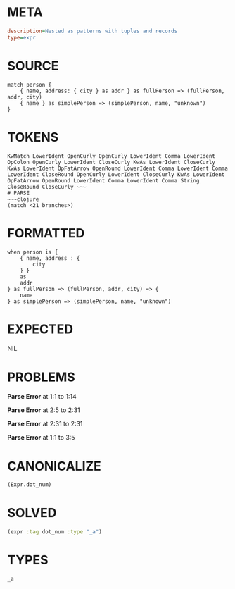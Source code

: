 # META
~~~ini
description=Nested as patterns with tuples and records
type=expr
~~~
# SOURCE
~~~roc
match person {
    { name, address: { city } as addr } as fullPerson => (fullPerson, addr, city)
    { name } as simplePerson => (simplePerson, name, "unknown")
}
~~~
# TOKENS
~~~text
KwMatch LowerIdent OpenCurly OpenCurly LowerIdent Comma LowerIdent OpColon OpenCurly LowerIdent CloseCurly KwAs LowerIdent CloseCurly KwAs LowerIdent OpFatArrow OpenRound LowerIdent Comma LowerIdent Comma LowerIdent CloseRound OpenCurly LowerIdent CloseCurly KwAs LowerIdent OpFatArrow OpenRound LowerIdent Comma LowerIdent Comma String CloseRound CloseCurly ~~~
# PARSE
~~~clojure
(match <21 branches>)
~~~
# FORMATTED
~~~roc
when person is {
	{ name, address : {
		city
	} }
	as
	addr
} as fullPerson => (fullPerson, addr, city) => {
	name
} as simplePerson => (simplePerson, name, "unknown")
~~~
# EXPECTED
NIL
# PROBLEMS
**Parse Error**
at 1:1 to 1:14

**Parse Error**
at 2:5 to 2:31

**Parse Error**
at 2:31 to 2:31

**Parse Error**
at 1:1 to 3:5

# CANONICALIZE
~~~clojure
(Expr.dot_num)
~~~
# SOLVED
~~~clojure
(expr :tag dot_num :type "_a")
~~~
# TYPES
~~~roc
_a
~~~
